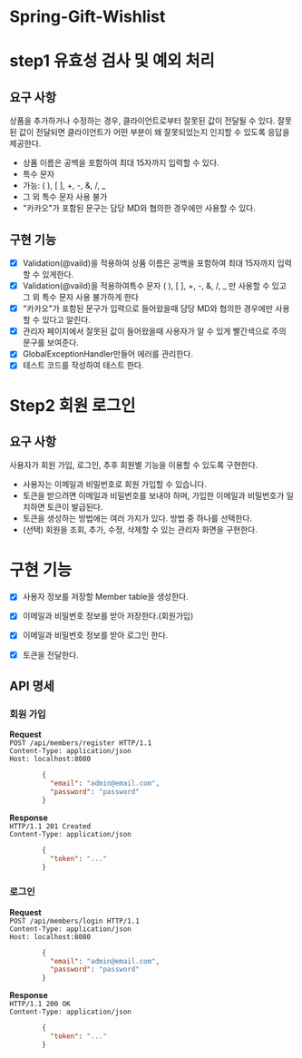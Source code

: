 # Spring-Gift-Wishlist

# step1 유효성 검사 및 예외 처리

## 요구 사항

상품을 추가하거나 수정하는 경우, 클라이언트로부터 잘못된 값이 전달될 수 있다. 잘못된 값이 전달되면 클라이언트가 어떤 부분이 왜 잘못되었는지 인지할 수 있도록 응답을 제공한다.

- 상품 이름은 공백을 포함하여 최대 15자까지 입력할 수 있다.
- 특수 문자
- 가능: ( ), [ ], +, -, &, /, \_
- 그 외 특수 문자 사용 불가
- "카카오"가 포함된 문구는 담당 MD와 협의한 경우에만 사용할 수 있다.

## 구현 기능

- [x] Validation(@vaild)을 적용하여 상품 이름은 공백을 포함하여 최대 15자까지 입력할 수 있게한다.
- [x] Validation(@vaild)을 적용하여특수 문자 ( ), [ ], +, -, &, /, \_ 만 사용할 수 있고 그 외 특수 문자 사용 불가하게 한다
- [x] "카카오"가 포함된 문구가 입력으로 들어왔을때 담당 MD와 협의한 경우에만 사용할 수 있다고 알린다.
- [x] 관리자 페이지에서 잘못된 값이 들어왔을때 사용자가 알 수 있게 빨간색으로 주의 문구를 보여준다.
- [x] GlobalExceptionHandler만들어 에러를 관리한다.
- [x] 테스트 코드를 작성하여 테스트 한다.

# Step2 회원 로그인

## 요구 사항

사용자가 회원 가입, 로그인, 추후 회원별 기능을 이용할 수 있도록 구현한다.

- 사용자는 이메일과 비밀번호로 회원 가입할 수 있습니다.
- 토큰을 받으려면 이메일과 비밀번호를 보내야 하며, 가입한 이메일과 비밀번호가 일치하면 토큰이 발급된다.
- 토큰을 생성하는 방법에는 여러 가지가 있다. 방법 중 하나를 선택한다.
- (선택) 회원을 조회, 추가, 수정, 삭제할 수 있는 관리자 화면을 구현한다.

# 구현 기능

- [x] 사용자 정보를 저장할 Member table을 생성한다.
- [x] 이메일과 비밀번호 정보를 받아 저장한다.(회원가입)
- [x] 이메일과 비밀번호 정보를 받아 로그인 한다.
- [x] 토큰을 전달한다.


## API 명세

### 회원 가입

**Request**<br>
`POST /api/members/register HTTP/1.1`<br>
`Content-Type: application/json`<br>
`Host: localhost:8080`

```json
        {
          "email": "admin@email.com",
          "password": "password"
        }
 ```

**Response**<br>
        `HTTP/1.1 201 Created`<br>
        `Content-Type: application/json`

```json
        {
          "token": "..."
        }
 ```


### 로그인

**Request**<br>
        `POST /api/members/login HTTP/1.1`<br>
        `Content-Type: application/json`<br>
        `Host: localhost:8080`

```json
        {
          "email": "admin@email.com",
          "password": "password"
        }
  ```

**Response**<br>
        `HTTP/1.1 200 OK`<br>
        `Content-Type: application/json`<br>

```json
        {
          "token": "..."
        }
 ```
